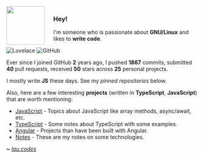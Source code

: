 <img align="left" width="100px" style="padding-right: 20px" src="https://upload.wikimedia.org/wikipedia/commons/thumb/9/95/Vue.js_Logo_2.svg/1200px-Vue.js_Logo_2.svg.png">

### Hey!

I'm someone who is passionate about **GNU/Linux** and likes to **write code**.

![Lovelace](https://img.shields.io/badge/M8--Lovelace-%C2%A1Howdy!-lightgrey)
![GitHub](https://shields.io/github/followers/M8-Lovelace?label=Follow)


Ever since I joined GitHub **2** years ago, I pushed **1867** commits, submitted **40** pull requests, received **50** stars across **25** personal projects.

I mostly write **JS** these days. See my _pinned repositories_ below.

Also, here are a few interesting **projects** (written in **TypeScript**, **JavaScript**) that are worth mentioning:

- [JavaScript](https://github.com/M8-Lovelace/Notes/tree/main/JavaScript) - Topics about JavaScript like array methods, async/await, etc.
- [TypeScript](https://github.com/M8-Lovelace/Notes/tree/main/TypeScript) - Some notes about TypeScript with some examples.
- [Angular](https://github.com/M8-Lovelace/Notes/tree/main/Angular) - Projects than have been built with Angular.
- [Notes](https://github.com/M8-Lovelace/Notes) - These are my notes on some technologies.

**~** [_lau.codes_](https://lau.codes/)
